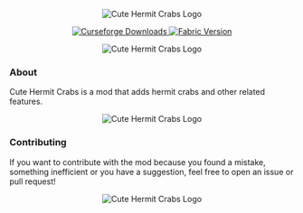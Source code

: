 <p align="center">
  <img src="https://i.imgur.com/gEBUetc.png" alt="Cute Hermit Crabs Logo">
</p>

<p align="center">
  <a href="https://www.curseforge.com/minecraft/mc-mods/cute-hermit-crabs">
    <img src="https://tinyurl.com/2p8utmy9" alt="Curseforge Downloads">
  </a>
  <a href="https://github.com/ZestyBlaze/Cute-Hermit-Crabs-Fabric">
    <img src="https://tinyurl.com/bdesjacz" alt="Fabric Version">
  </a>
</p>

<p align="center">
  <img src="https://i.imgur.com/B5TDK4t.png" alt="Cute Hermit Crabs Logo">
</p>

### About
Cute Hermit Crabs is a mod that adds hermit crabs and other related features.

<p align="center">
  <img src="https://i.imgur.com/B5TDK4t.png" alt="Cute Hermit Crabs Logo">
</p>

### Contributing
If you want to contribute with the mod because you found a mistake, something inefficient or you have a suggestion, feel free to open an issue or pull request!

<p align="center">
  <img src="https://i.imgur.com/B5TDK4t.png" alt="Cute Hermit Crabs Logo">
</p>

